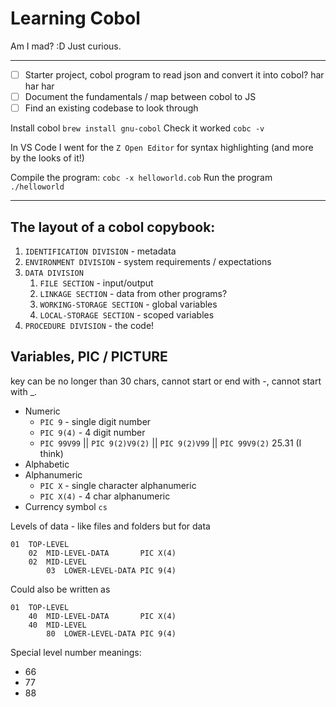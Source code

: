 # Learning Cobol

Am I mad? :D Just curious.

---

 - [ ] Starter project, cobol program to read json and convert it into cobol? har har har
 - [ ] Document the fundamentals / map between cobol to JS
 - [ ] Find an existing codebase to look through

Install cobol `brew install gnu-cobol`
Check it worked `cobc -v`

In VS Code I went for the `Z Open Editor` for syntax highlighting (and more by the looks of it!)

Compile the program: `cobc -x helloworld.cob`
Run the program `./helloworld`

---

## The layout of a cobol copybook:

1. `IDENTIFICATION DIVISION` - metadata
2. `ENVIRONMENT DIVISION` - system requirements / expectations
3. `DATA DIVISION`
    1. `FILE SECTION` - input/output
    2. `LINKAGE SECTION` - data from other programs?
    3. `WORKING-STORAGE SECTION` - global variables
    4. `LOCAL-STORAGE SECTION` - scoped variables
4. `PROCEDURE DIVISION` - the code!

## Variables, PIC / PICTURE

key can be no longer than 30 chars, cannot start or end with -, cannot start with _.

 - Numeric
    - `PIC 9` - single digit number 
    - `PIC 9(4)` - 4 digit number
    - `PIC 99V99` || `PIC 9(2)V9(2)` || `PIC 9(2)V99` || `PIC 99V9(2)` 25.31 (I think)
 - Alphabetic
 - Alphanumeric
    - `PIC X` - single character alphanumeric
    - `PIC X(4)` - 4 char alphanumeric
 - Currency symbol `cs`

Levels of data - like files and folders but for data

```
01  TOP-LEVEL
    02  MID-LEVEL-DATA       PIC X(4)
    02  MID-LEVEL
        03  LOWER-LEVEL-DATA PIC 9(4)
```
Could also be written as
```
01  TOP-LEVEL
    40  MID-LEVEL-DATA       PIC X(4)
    40  MID-LEVEL
        80  LOWER-LEVEL-DATA PIC 9(4)
```

Special level number meanings:

 - 66
 - 77
 - 88